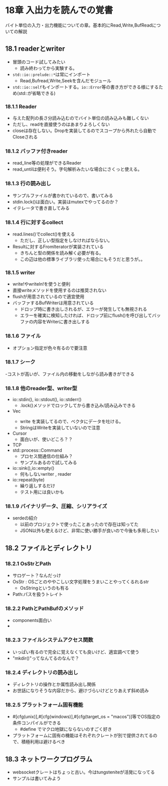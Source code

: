 # 18章 入出力を読んでの覚書

バイト単位の入力・出力機能についての章。基本的にRead,Write,BufReadについての解説

## 18.1 readerとwriter
- 冒頭のコード試してみたい
  - 読み終わってから実験する。
- ```std::io::prelude::*```は常にインポート
  - Read,Bufread,Write,Seekを含んだモジュール
- ```std::io::self```もインポートする。```io::Error```等の書き方ができる様にするため(std::が省略できる)

### 18.1.1 Reader
- 与えた配列の長さ分読み込むのでバイト単位の読み込みも難しくない
- ただし、readを直接使うのはあまりよろしくない
- closeは存在しない。Dropを実装してるのでスコープから外れたら自動でCloseされる
### 18.1.2 バッファ付きreader
- read_line等の処理ができるReader
- read_untilは便利そう。字句解析みたいな場合にさくっと使える。

### 18.1.3 行の読み出し

- サンプルファイルが書かれているので、書いてみる
- stdin.lock()は面白い。実装はmutexでやってるのか？
- イテレータで書き直してみる

### 18.1.4 行に対するcollect

- read.lines()でcollect()を使える
  - ただし、正しい型指定をしなければならない。
- Resultに対するFromIteratorが実装されている
  - きちんと型の関係を読み解く必要が有る。
  - この辺は他の標準ライブラリ使った場合にもそうだと思うが。。

### 18.1.5 writer
- write!やwriteln!を使うと便利
- 直接writeメソッドを使用するのは推奨されない
- flushが用意されているので適宜使用
- バッファするBufWriterは用意されている
  - ドロップ時に書き出しされるが、エラーが発生しても無視される
  - エラーを確実に検知したければ、ドロップ前にflush()を呼び出してバッファの内容をWriterに書き出しする

### 18.1.6 ファイル
- オプション指定が色々有るので要注意

### 18.1.7 シーク

-コストが高いが、ファイル内の移動をしながら読み書きができる

### 18.1.8 他のreader型、writer型

- io::stdin(), io::stdout(), io::stderr()
  - .lock()メソッドでロックしてから書き込み/読み込みできる
- Vec<u8>
  - write を実装してるので、ベクタにデータを吐ける。
  - StringはWriteを実装していないので注意
- Cursor
  - 面白いが、使いどころ？？
- TCP
- std::process::Command
  - プロセス間通信の仕組み？
  - サンプルあるので試してみる
- io::sink(),io::empty()
  - 何もしないwriter , reader
- io::repeat(byte)
  - 繰り返しするだけ
  - テスト用には良いかも

### 18.1.9 バイナリデータ、圧縮、シリアライズ
- serdeの紹介
  - 以前のプロジェクトで使ったことあったので存在は知ってた
  - JSON以外も使えるけど、非常に使い勝手が良いので今後も多用したい
## 18.2 ファイルとディレクトリ
### 18.2.1 OsStrとPath
- サロゲート？なんだっけ
- OsStr : OSごとのややこしい文字処理をうまいことやってくるれるstr
  - OsStringというのも有る
- Path:パスを扱うトレイト
### 18.2.2 PathとPathBufのメソッド
- components面白い
- 
### 18.2.3 ファイルシステムアクセス関数
- いっぱい有るので完全に覚えなくても良いけど、適宜調べて使う
- "mkdir()"ってなんてるのなんで？

### 18.2.4 ディレクトリの読み出し
- ディレクトリの操作とか属性読み出し関係
- お世話になりそうな内容だから、避けづらいけどとりあえず斜め読み
### 18.2.5 プラットフォーム固有機能
- #[cfg(unix)],#[cfg(windows)],#[cfg(target_os = "macos")]等でOS指定の条件コンパイルができる
  - #define でマクロ地獄にならないのすごく好き
- プラットフォームに固有の機能はそれぞれクレートが別で提供されてるので、積極利用は避けるべき


## 18.3 ネットワークプログラム
- websocketクレートはちょっと古い。今はtungsteniteが活発になってる
- サンプルは書いてみよう
